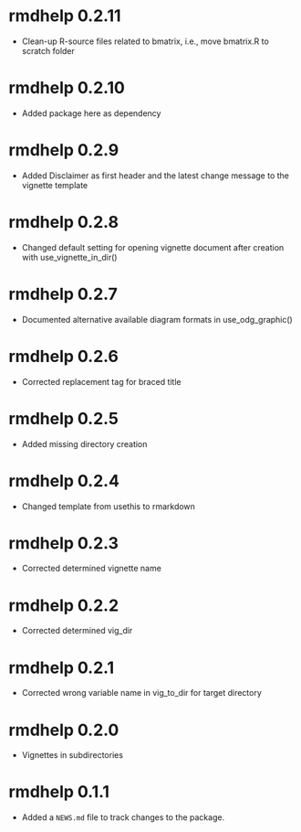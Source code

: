 # rmdhelp 0.2.11

* Clean-up R-source files related to bmatrix, i.e., move bmatrix.R to scratch folder

# rmdhelp 0.2.10

* Added package here as dependency

# rmdhelp 0.2.9

* Added Disclaimer as first header and the latest change message to the vignette template

# rmdhelp 0.2.8

* Changed default setting for opening vignette document after creation with use_vignette_in_dir()

# rmdhelp 0.2.7

* Documented alternative available diagram formats in use_odg_graphic()

# rmdhelp 0.2.6

* Corrected replacement tag for braced title

# rmdhelp 0.2.5

* Added missing directory creation

# rmdhelp 0.2.4

* Changed template from usethis to rmarkdown

# rmdhelp 0.2.3

* Corrected determined vignette name

# rmdhelp 0.2.2

* Corrected determined vig_dir

# rmdhelp 0.2.1

* Corrected wrong variable name in vig_to_dir for target directory

# rmdhelp 0.2.0

* Vignettes in subdirectories

# rmdhelp 0.1.1

* Added a `NEWS.md` file to track changes to the package.
